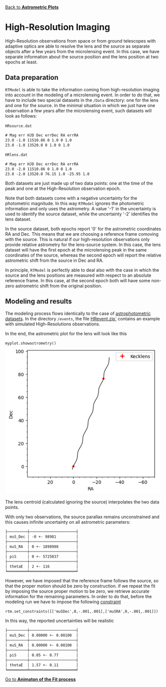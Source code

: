 [Back to **Astrometric Plots**](AstrometricPlots.md)

# High-Resolution Imaging

High-Resolution observations from space or from ground telescopes with adaptive optics are able to resolve the lens and the source as separate objects after a few years from the microlensing event. In this case, we have separate information about the source position and the lens position at two epochs at least. 

## Data preparation

`RTModel` is able to take the information coming from high-resolution imaging into account in the modeling of a microlensing event. In order to do that, we have to include two special datasets in the `/Data` directory: one for the lens and one for the source. In the minimal situation in which we just have one observation a few years after the microlensing event, such datasets will look as follows:

`HRsource.dat`

```
# Mag err HJD Dec errDec RA errRA
23.0 -1.0 11510.86 0 1.0 0 1.0
23.0 -1.0 13520.0 0 1.0 0 1.0
```

`HRlens.dat`

```
# Mag err HJD Dec errDec RA errRA
23.0 -2.0 11510.86 0 1.0 0 1.0
23.0 -2.0 13520.0 76.15 1.0 -25.95 1.0
```

Both datasets are just made up of two data points: one at the time of the peak and one at the High-Resolution observation epoch. 

Note that both datasets come with a negative uncertainty for the photometric magnitude. In this way `RTModel` ignores the photometric information and only uses the astrometry. A value '-1' in the uncertainty is used to identify the source dataset, while the uncertainty '-2' identifies the lens dataset.

In the source dataset, both epochs report '0' for the astrometric coordinates RA and Dec. This means that we are choosing a reference frame comoving with the source. This is natural if our high-resolution observations only provide relative astrometry for the lens-source system. In this case, the lens dataset will have the first epoch at the microlensing peak in the same coordinates of the source, whereas the second epoch will report the relative astrometric shift from the source in Dec and RA.

In principle, `RTModel` is perfectly able to deal also with the case in which the source and the lens positions are measured with respect to an absolute reference frame. In this case, at the second epoch both will have some non-zero astrometric shift from the original position.

## Modeling and results

The modeling process flows identically to the case of [astrophotometric datasets](Astrophotometric.md). In the directory `/events`, the file [HRevent.zip`](/event/HRevent.zip) contains an example with simulated High-Resolutions observations.

In the end, the astrometric plot for the lens will look like this

```
myplot.showastrometry()
```

<img src="figs/fig_HRimaging.png" width = 500>

The lens centroid (calculated ignoring the source) interpolates the two data points.

With only two observations, the source parallax remains unconstrained and this causes infinite uncertainty on all astrometric parameters:


```
├─────────┼─────────────────────┤
│ muS_Dec │ -0 +- 98981         │
├─────────┼─────────────────────┤
│ muS_RA  │ 0 +- 1898988        │
├─────────┼─────────────────────┤
│ piS     │ 0 +- 5725837        │
├─────────┼─────────────────────┤
│ thetaE  │ 2 +- 116            │
╘═════════╧═════════════════════╛
```

However, we have imposed that the reference frame follows the source, so that the proper motion should be zero by construction. if we repeat the fit by imposing the source proper motion to be zero, we retrieve accurate information for the remaining parameters. In order to do that, before the modeling run we have to impose the following [constraint](Constraints.md)
```
rtm.set_constraints([['muSDec',0,-.001,.001],['muSRA',0,-.001,.001]])
```

In this way, the reported uncertainties will be realistic

```
├─────────┼─────────────────────┤
│ muS_Dec │ 0.00000 +- 0.00100  │
├─────────┼─────────────────────┤
│ muS_RA  │ 0.00000 +- 0.00100  │
├─────────┼─────────────────────┤
│ piS     │ 0.05 +- 0.77        │
├─────────┼─────────────────────┤
│ thetaE  │ 1.57 +- 0.11        │
╘═════════╧═════════════════════╛
```


[Go to **Animaton of the Fit process**](Animation.md)
